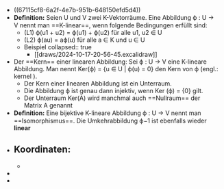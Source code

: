 - ((67115cf8-6a2f-4e7b-951b-648150efd5d4))
- **Deﬁnition:** Seien U und V zwei K-Vektorräume. Eine Abbildung ϕ : U → V nennt man ==K-linear==, wenn folgende Bedingungen erfüllt sind:
	- (L1) ϕ(u1 + u2) = ϕ(u1) + ϕ(u2) für alle u1, u2 ∈ U
	- (L2) ϕ(au) = aϕ(u) für alle a ∈ K und u ∈ U
	- Beispiel
	  collapsed:: true
		- [[draws/2024-10-17-20-56-45.excalidraw]]
- Der ==Kern== einer linearen Abbildung: Sei ϕ : U → V eine K-lineare Abbildung. Man nennt Ker(ϕ) = {u ∈ U | ϕ(u) = 0} den Kern von ϕ (engl.: kernel ).
	- Der Kern einer linearen Abbildung ist ein Unterraum.
	- Die Abbildung ϕ ist genau dann injektiv, wenn Ker (ϕ) = {0} gilt.
	- Der Unterraum Ker(A) wird manchmal auch ==Nullraum== der Matrix A genannt
- **Deﬁnition:** Eine bijektive K-lineare Abbildung ϕ : U → V nennt man ==Isomorphismus==. Die Umkehrabbildung ϕ−1 ist ebenfalls wieder **linear**
- **Koordinaten:**
	-
	-
-
-